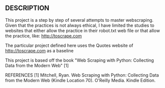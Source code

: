 ## DESCRIPTION

This project is a step by step of several attempts to master webscraping. Given that the practices is not always ethical, I have limited the studies to websites that either allow the practice in their robot.txt web file or that allow the practice, like: http://toscrape.com

The particular project defined here uses the Quotes website of http://toscrape.com as a baseline

This project is based off the book "Web Scraping with Python: Collecting Data from the Modern Web" [1]


REFERENCES
[1] Mitchell, Ryan. Web Scraping with Python: Collecting Data from the Modern Web (Kindle Location 70). O'Reilly Media. Kindle Edition. 
